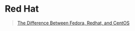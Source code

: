 # Red Hat

> [The Difference Between Fedora, Redhat, and CentOS](https://danielmiessler.com/study/fedora_redhat_centos/)  
